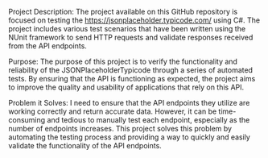 Project Description:
The project available on this GitHub repository is focused on testing the https://jsonplaceholder.typicode.com/ using C#. The project includes various test scenarios that have been written using the NUnit framework to send HTTP requests and validate responses received from the API endpoints.

Purpose:
The purpose of this project is to verify the functionality and reliability of the JSONPlaceholderTypicode through a series of automated tests. By ensuring that the API is functioning as expected, the project aims to improve the quality and usability of applications that rely on this API.

Problem it Solves:
I need to ensure that the API endpoints they utilize are working correctly and return accurate data. However, it can be time-consuming and tedious to manually test each endpoint, especially as the number of endpoints increases. This project solves this problem by automating the testing process and providing a way to quickly and easily validate the functionality of the API endpoints.

